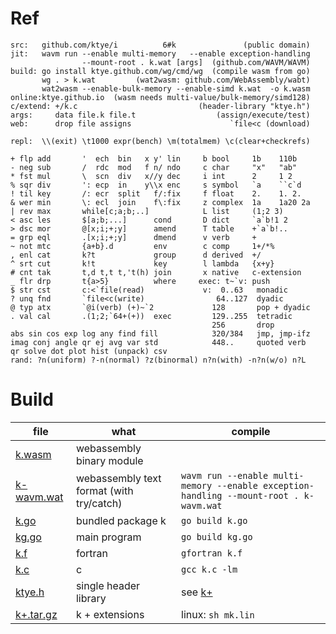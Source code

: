 # Ref

```
src:   github.com/ktye/i          6#k               (public domain)
jit:   wavm run --enable multi-memory   --enable exception-handling 
                --mount-root . k.wat [args]  (github.com/WAVM/WAVM)
build: go install ktye.github.com/wg/cmd/wg  (compile wasm from go)
       wg . > k.wat         (wat2wasm: github.com/WebAssembly/wabt)
       wat2wasm --enable-bulk-memory --enable-simd k.wat  -o k.wasm
online:ktye.github.io  (wasm needs multi-value/bulk-memory/simd128)
c/extend: +/k.c                           (header-library "ktye.h")
args:     data file.k file.t                  (assign/execute/test)
web:      drop file assigns                      `file<c (download)

repl:  \\(exit) \t1000 expr(bench) \m(totalmem) \c(clear+checkrefs)

+ flp add       '  ech  bin   x y' lin     b bool     1b    110b   
- neg sub       /  rdc  mod   f n/ ndo     c char     "x"   "ab"        
* fst mul       \  scn  div   x//y dec     i int      2     1 2         
% sqr div       ': ecp  in    y\\x enc     s symbol   `a    ``c`d       
! til key       /: ecr  split   f/:fix     f float    2.    1. 2.    
& wer min       \: ecl  join    f\:fix     z complex  1a    1a20 2a     
| rev max       while[c;a;b;..]            L list     (1;2 3)      
< asc les       $[a;b;...]      cond       D dict     `a`b!1 2
> dsc mor       @[x;i;+;y]      amend      T table    +`a`b!.. 
= grp eql       .[x;i;+;y]      dmend      v verb     +
~ not mtc       {a+b}.d         env        c comp     1+/*%  
, enl cat       k?t             group      d derived  +/
^ srt cut       k!t             key        l lambda   {x+y}
# cnt tak       t,d t,t t,'t(h) join       x native   c-extension
_ flr drp       t{a>5}          where     exec: t~`v: push
$ str cst       c:<`file(read)             v:  0..63   monadic
? unq fnd       `file<c(write)                64..127  dyadic
@ typ atx       `@i(verb) (+)~`2             128       pop + dyadic
. val cal       .(1;2;`64+(+))  exec         129..255  tetradic
                                             256       drop
abs sin cos exp log any find fill            320/384   jmp, jmp-ifz
imag conj angle qr ej avg var std            448..     quoted verb
qr solve dot plot hist (unpack) csv
rand: ?n(uniform) ?-n(normal) ?z(binormal) n?n(with) -n?n(w/o) n?L
```

# Build

|file|what|compile|
|---|---|---|
[k.wasm](https://github.com/ktye/i/releases/download/latest/k.wasm)|webassembly binary module||
[k-wavm.wat](https://github.com/ktye/i/releases/download/latest/k-wavm.wat)|webassembly text format (with try/catch)|`wavm run --enable multi-memory --enable exception-handling --mount-root . k-wavm.wat`|
[k.go](https://github.com/ktye/i/releases/download/latest/k.go)|bundled package k|`go build k.go`|
[kg.go](https://github.com/ktye/i/releases/download/latest/kg.go)|main program|`go build kg.go`|
[k.f](https://github.com/ktye/i/releases/download/latest/k.f)|fortran|`gfortran k.f`|
[k.c](https://github.com/ktye/i/releases/download/latest/k.c)|c|`gcc k.c -lm`|
[ktye.h](https://github.com/ktye/i/releases/download/latest/ktye.h)|single header library|see [k+](https://github.com/ktye/i/tree/master/%2B)|
[k+.tar.gz](https://github.com/ktye/i/releases/download/latest/k%2B.tar.gz)|k + extensions|linux: `sh mk.lin`|

  
